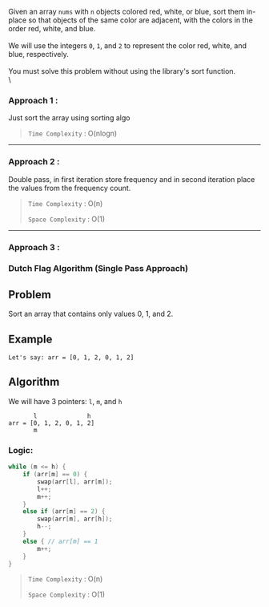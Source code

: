 Given an array `nums` with `n` objects colored red, white, or blue, sort them in-place so that objects of the same color are adjacent, with the colors in the order red, white, and blue.  
\
We will use the integers `0`, `1`, and `2` to represent the color red, white, and blue, respectively.  
\
You must solve this problem without using the library's sort function.  
\
### Approach 1 :

Just sort the array using sorting algo

> `Time Complexity` : O(nlogn)

---

### Approach 2 : 

Double pass, in first iteration store frequency and in second iteration place the values from the frequency count.

> `Time Complexity` : O(n)
> 
> `Space Complexity` : O(1)

---

### Approach 3 :

### Dutch Flag Algorithm (Single Pass Approach)

## Problem

Sort an array that contains only values 0, 1, and 2.

## Example

```
Let's say: arr = [0, 1, 2, 0, 1, 2]
```

## Algorithm

We will have 3 pointers: `l`, `m`, and `h`

```
       l              h
arr = [0, 1, 2, 0, 1, 2]
       m
```

### Logic:

```cpp
while (m <= h) {
    if (arr[m] == 0) {
        swap(arr[l], arr[m]);
        l++;
        m++;
    }
    else if (arr[m] == 2) {
        swap(arr[m], arr[h]);
        h--;
    }
    else { // arr[m] == 1
        m++;
    }
}
```




> `Time Complexity` : O(n)
> 
> `Space Complexity` : O(1)